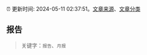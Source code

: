 :alarm_clock: 更新时间: 2024-05-11 02:37:51。[文章来源](/README.md)、[文章分类](/TAGS.md)

## 报告


> 关键字：`报告`、`月报`



